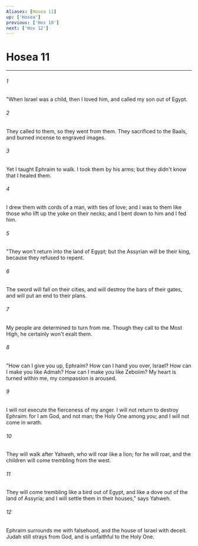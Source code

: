 ```yaml
---
Aliases: [Hosea 11]
up: ['Hosea']
previous: ['Hos 10']
next: ['Hos 12']
---
```

# Hosea 11
***





###### 1 

"When Israel was a child, then I loved him, and called my son out of Egypt. 



###### 2 

They called to them, so they went from them. They sacrificed to the Baals, and burned incense to engraved images. 



###### 3 

Yet I taught Ephraim to walk. I took them by his arms; but they didn't know that I healed them. 



###### 4 

I drew them with cords of a man, with ties of love; and I was to them like those who lift up the yoke on their necks; and I bent down to him and I fed him. 



###### 5 

"They won't return into the land of Egypt; but the Assyrian will be their king, because they refused to repent. 



###### 6 

The sword will fall on their cities, and will destroy the bars of their gates, and will put an end to their plans. 



###### 7 

My people are determined to turn from me. Though they call to the Most High, he certainly won't exalt them. 



###### 8 

"How can I give you up, Ephraim? How can I hand you over, Israel? How can I make you like Admah? How can I make you like Zeboiim? My heart is turned within me, my compassion is aroused. 



###### 9 

I will not execute the fierceness of my anger. I will not return to destroy Ephraim: for I am God, and not man; the Holy One among you; and I will not come in wrath. 



###### 10 

They will walk after Yahweh, who will roar like a lion; for he will roar, and the children will come trembling from the west. 



###### 11 

They will come trembling like a bird out of Egypt, and like a dove out of the land of Assyria; and I will settle them in their houses," says Yahweh. 



###### 12 

Ephraim surrounds me with falsehood, and the house of Israel with deceit. Judah still strays from God, and is unfaithful to the Holy One.
